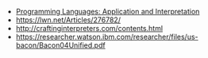 - [Programming Languages: Application and Interpretation](http://cs.brown.edu/~sk/Publications/Books/ProgLangs/2007-04-26/plai-2007-04-26.pdf)
- https://lwn.net/Articles/276782/
- http://craftinginterpreters.com/contents.html
- https://researcher.watson.ibm.com/researcher/files/us-bacon/Bacon04Unified.pdf
